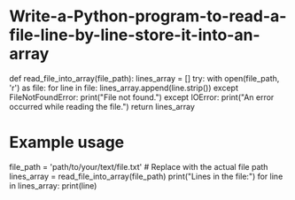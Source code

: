 # Write-a-Python-program-to-read-a-file-line-by-line-store-it-into-an-array
def read_file_into_array(file_path):
    lines_array = []
    try:
        with open(file_path, 'r') as file:
            for line in file:
                lines_array.append(line.strip())
    except FileNotFoundError:
        print("File not found.")
    except IOError:
        print("An error occurred while reading the file.")
    return lines_array

# Example usage
file_path = 'path/to/your/text/file.txt'  # Replace with the actual file path
lines_array = read_file_into_array(file_path)
print("Lines in the file:")
for line in lines_array:
    print(line)
